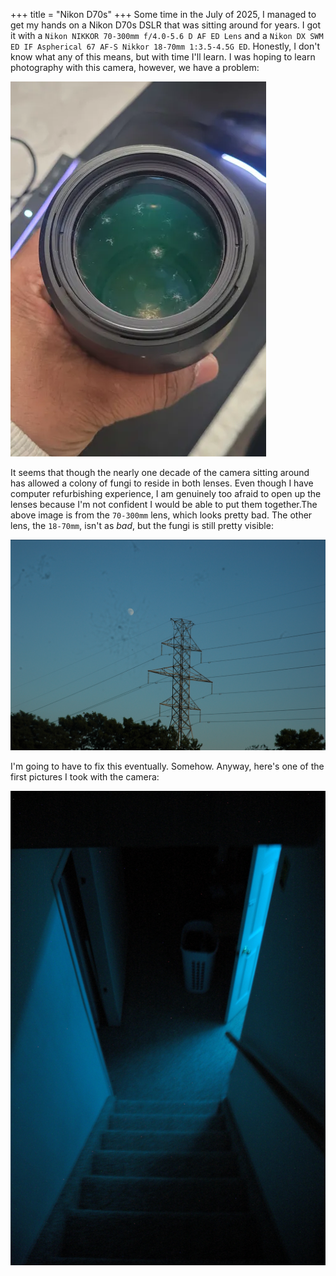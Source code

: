 +++
title = "Nikon D70s"
+++
Some time in the July of 2025, I managed to get my hands on a Nikon D70s DSLR that was sitting around for years. I got it with a `Nikon NIKKOR 70-300mm f/4.0-5.6 D AF ED Lens` and a `Nikon DX SWM ED IF Aspherical 67 AF-S Nikkor 18-70mm 1:3.5-4.5G ED`. Honestly, I don't know what any of this means, but with time I'll learn. I was hoping to learn photography with this camera, however, we have a problem:

![Fungi in lens](fungi_friends.png)

It seems that though the nearly one decade of the camera sitting around has allowed a colony of fungi to reside in both lenses. Even though I have computer refurbishing experience, I am genuinely too afraid to open up the lenses because I'm not confident I would be able to put them together.The above image is from the `70-300mm` lens, which looks pretty bad. The other lens, the `18-70mm`, isn't as *bad*, but  the fungi is still pretty visible: 

![Fungi with moon](fungi_on_moon.png)

I'm going to have to fix this eventually. Somehow. Anyway, here's one of the first pictures I took with the camera:

![dark](dark.png)
